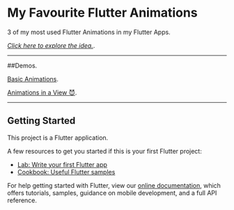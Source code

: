 # My Favourite Flutter Animations

3 of my most used Flutter Animations in my Flutter Apps.

[*Click here to explore the idea.*](https://www.instagram.com/theflutterway/).


-------------
##Demos.


[Basic Animations](https://user-images.githubusercontent.com/70078371/113632724-53782200-9689-11eb-86f7-b60222688951.mp4).

[Animations in a View 😈](https://user-images.githubusercontent.com/70078371/113632806-71de1d80-9689-11eb-829a-cc964efadf20.mp4).

-------------------

## Getting Started

This project is a Flutter application.

A few resources to get you started if this is your first Flutter project:

- [Lab: Write your first Flutter app](https://flutter.dev/docs/get-started/codelab)
- [Cookbook: Useful Flutter samples](https://flutter.dev/docs/cookbook)

For help getting started with Flutter, view our
[online documentation](https://flutter.dev/docs), which offers tutorials,
samples, guidance on mobile development, and a full API reference.
